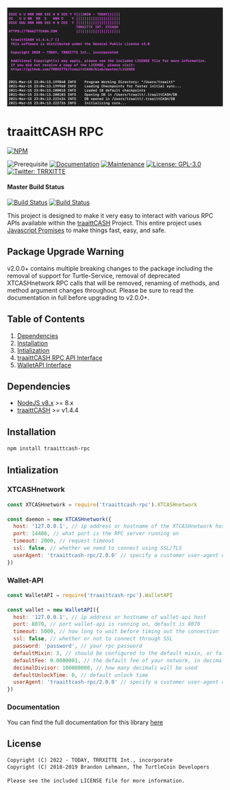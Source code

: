 ![image](https://github.com/TRRXITTE/traaittCASH/blob/master/docs/XTCASH.png)

# traaittCASH RPC

[![NPM](https://nodei.co/npm/@trrxitte/traaittcash-rpc.png?downloads=true&stars=true)](https://www.npmjs.com/package/@trrxitte/traaittcash-rpc)

![Prerequisite](https://img.shields.io/badge/node-%3E%3D8-blue.svg) [![Documentation](https://img.shields.io/badge/documentation-yes-brightgreen.svg)](https://js-rpc.turtlecoin.dev) [![Maintenance](https://img.shields.io/badge/Maintained%3F-yes-green.svg)](https://github.com/trrxitte/traaittcash-rpc-js/graphs/commit-activity) [![License: GPL-3.0](https://img.shields.io/badge/License-AGPL--3.0-yellow.svg)](https://github.com/trrxitte/traaittcash-rpc-js/blob/master/LICENSE) [![Twitter: TRRXITTE](https://img.shields.io/twitter/follow/TRRXITTE.svg?style=social)](https://twitter.com/TRRXITTE)

#### Master Build Status
[![Build Status](https://travis-ci.org/turtlecoin/turtlecoin-rpc-js.png?branch=master)](https://travis-ci.org/turtlecoin/turtlecoin-rpc-js) [![Build Status](https://ci.appveyor.com/api/projects/status/github/brandonlehmann/turtlecoin-rpc?branch=master&svg=true)](https://ci.appveyor.com/project/brandonlehmann/turtlecoin-rpc/branch/master)

This project is designed to make it very easy to interact with various RPC APIs available within the [traaittCASH](https://traaittcash.com) Project. This entire project uses [Javascript Promises](https://developer.mozilla.org/en-US/docs/Web/JavaScript/Guide/Using_promises) to make things fast, easy, and safe.

## Package Upgrade Warning

v2.0.0+ contains multiple breaking changes to the package including the removal of support for Turtle-Service, removal of deprecated XTCASHnetwork RPC calls that will be removed, renaming of methods, and method argument changes throughout. Please be sure to read the documentation in full before upgrading to v2.0.0+.

## Table of Contents

1. [Dependencies](#dependencies)
2. [Installation](#installation)
3. [Intialization](#intialization)
4. [traaittCASH RPC API Interface](#xtcashnetwork-rpc-api-interface)
5. [WalletAPI Interface](#walletapi-interface)

## Dependencies

* [NodeJS v8.x](https://nodejs.org) >= 8.x
* [traaittCASH](https://github.com/turtlecoin/turtlecoin/releases) >= v1.4.4

## Installation

```bash
npm install traaittcash-rpc
```

## Intialization

### XTCASHnetwork
```javascript
const XTCASHnetwork = require('traaittcash-rpc').XTCASHnetwork

const daemon = new XTCASHnetwork({
  host: '127.0.0.1', // ip address or hostname of the XTCASHnetwork host
  port: 14486, // what port is the RPC server running on
  timeout: 2000, // request timeout
  ssl: false, // whether we need to connect using SSL/TLS
  userAgent: 'traaittcash-rpc/2.0.0' // specify a customer user-agent or use the default
})
```

### Wallet-API
```javascript
const WalletAPI = require('traaittcash-rpc').WalletAPI

const wallet = new WalletAPI({
  host: '127.0.0.1', // ip address or hostname of wallet-api host
  port: 8070, // port wallet-api is running on, default is 8070
  timeout: 5000, // how long to wait before timing out the connection
  ssl: false, // whether or not to connect through SSL
  password: 'password', // your rpc password
  defaultMixin: 3, // should be configured to the default mixin, or false if no default mixin is set
  defaultFee: 0.0000001, // the default fee of your network, in decimal not atomic units
  decimalDivisor: 100000000, // how many decimals will be used
  defaultUnlockTime: 0, // default unlock time
  userAgent: 'traaittcash-rpc/2.0.0' // specify a customer user-agent or use the default
})
```

### Documentation

You can find the full documentation for this library [here](https://documentation.trrxitte.com/developer/api/Daemon-JSON-RPC-API)

## License

```
Copyright (C) 2022 - TODAY, TRRXITTE Int., incorporate
Copyright (C) 2018-2019 Brandon Lehmann, The TurtleCoin Developers

Please see the included LICENSE file for more information.
```
